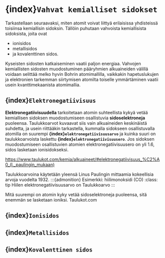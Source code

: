 # {index}`Vahvat kemialliset sidokset`

Tarkastellaan seuraavaksi, miten atomit voivat liittyä erilaisissa yhdisteissä toisiinsa kemiallisin sidoksin. Tällöin puhutaan vahvoista kemiallisista sidoksista, joita ovat
- ionisidos
- metallisidos
- ja kovalenttinen sidos.

Kyseisten sidosten katkaiseminen vaatii paljon energiaa. Vahvojen kemiallisten sidosten muodostuminen pääryhmien alkuaineiden välillä voidaan selittää melko hyvin Bohrin atomimallilla, vaikkakin hapetuslukujen ja elektronien tarkemman siirtymisen atomilta toiselle ymmärtäminen vaatii usein kvanttimekaanista atomimallia.

## {index}`Elektronegatiivisuus`
**Elektronegatiivisuudella** tarkoitetaan atomin suhteellista kykyä vetää kemiallisen sidoksen muodostumiseen osallistuvia **sidoselektroneja** puoleensa. Taulukkoarvot kuvaavat siis vain alkuaineiden keskinäistä suhdetta, ja usein riittääkin tarkastella, kummalla sidokseen osallistuvalla atomilla on suurempi **{index}`elektronegatiivisuusarvo`** ja kuinka suuri on taulukkoarvoista laskettu **{index}`elektronegatiivisuusero`**. Jos sidoksen muodostumiseen osallistuvien atomien elektronegatiivisuusero on yli 1.6, sidos lasketaan ionisidokseksi.

https://www.taulukot.com/kemia/alkuaineet/#elektronegatiivisuus_%C2%A0_(l._paulingin_mukaan)

Taulukkoarvoina käytetään yleensä Linus Paulingin mittaamia kokeellisia arvoja vuodelta 1932.
:::{admonition} Esimerkki: hiilimonoksidi (CO)
:class: tip
Hiilen elektronegatiivisuusarvo on  Taulukkoarvo
:::

Mitä suurempi on atomin kyky vetää sidoselektroneja puoleensa, sitä enemmän se lasketaan ioniksi.
Taulukot.com

## {index}`Ionisidos`

## {index}`Metallisidos`

## {index}`Kovalenttinen sidos`